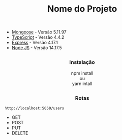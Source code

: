 <br>
<h1 align='center'>Nome do Projeto</h1>
<br>

- [Mongoose](https://mongoosejs.com/) - Versão 5.11.97
- [TypeScript](https://www.typescriptlang.org/) - Versão 4.4.2
- [Express](https://expressjs.com/pt-br/) - Versão 4.17.1
- [Node JS](https://nodejs.org/en/) - Versão 14.17.5

##
<h3 align='center'>Instalação</h3> 

<div align=center>
	<p>
		npm install
	<br>
		ou
	<br>
		yarn intall
	</p>
</div>

##

<h3 align='center'>Rotas</h3>

`http://localhost:5050/users`
- GET
- POST
- PUT
- DELETE
